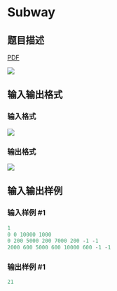 # Subway

## 题目描述

[problemUrl]: https://uva.onlinejudge.org/index.php?option=com_onlinejudge&Itemid=8&category=15&page=show_problem&problem=1330

[PDF](https://uva.onlinejudge.org/external/103/p10389.pdf)

![](https://cdn.luogu.com.cn/upload/vjudge_pic/UVA10389/ad2eac031439824633813a57edf423c73c878f55.png)

## 输入输出格式

### 输入格式

![](https://cdn.luogu.com.cn/upload/vjudge_pic/UVA10389/7c909533387d194d0885bc9fcac9641af8957db8.png)

### 输出格式

![](https://cdn.luogu.com.cn/upload/vjudge_pic/UVA10389/e55482fa402e8a1c09fcd459cb343d8a6e00c61d.png)

## 输入输出样例

### 输入样例 #1

```cpp
1
0 0 10000 1000
0 200 5000 200 7000 200 -1 -1
2000 600 5000 600 10000 600 -1 -1
```


### 输出样例 #1

```cpp
21
```


